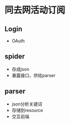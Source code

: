 # 同去网活动订阅
## Login
* OAuth
## spider
* 存成json 
* 暴露接口，供给parser
## parser
* json分析关键词
* 存储到resource
* 交互前端

